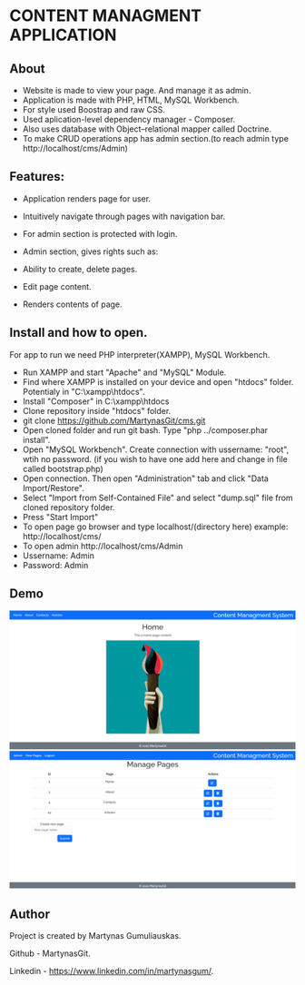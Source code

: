 # CONTENT MANAGMENT APPLICATION

## About

- Website is made to view your page. And manage it as admin.
- Application is made with PHP, HTML, MySQL Workbench. 
- For style used Boostrap and raw CSS.
- Used aplication-level dependency manager - Composer.
- Also uses database with Object–relational mapper called Doctrine.
- To make CRUD operations app has admin section.(to reach admin type http://localhost/cms/Admin)


## Features:

- Application renders page for user.
- Intuitively navigate through pages with navigation bar.

- For admin section is protected with login.
- Admin section, gives rights such as:
- Ability to create, delete pages.
- Edit page content.
- Renders contents of page.

## Install and how to open.

For app to run we need PHP interpreter(XAMPP), MySQL Workbench.

- Run XAMPP and start "Apache" and "MySQL" Module.
- Find where XAMPP is installed on your device and open "htdocs" folder. Potentialy in "C:\xampp\htdocs".
- Install "Composer" in C:\xampp\htdocs
- Clone repository inside "htdocs" folder.
- git clone https://github.com/MartynasGit/cms.git
- Open cloned folder and run git bash. Type "php ../composer.phar install".
- Open "MySQL Workbench". Create connection with ussername: "root", wtih no password. (if you wish to have one add here and change in file called bootstrap.php)
- Open connection. Then open "Administration" tab and click "Data Import/Restore".
- Select "Import from Self-Contained File" and select "dump.sql" file from cloned repository folder.
- Press "Start Import"
- To open page go browser and type localhost/(directory here) example: http://localhost/cms/
- To open admin http://localhost/cms/Admin 
- Ussername: Admin
- Password: Admin

## Demo

![ScreenShot](/src/views/assets/customer.png)
![ScreenShot](/src/views/assets/adminDemo.png)

## Author

Project is created by Martynas Gumuliauskas.

Github - MartynasGit.

Linkedin - https://www.linkedin.com/in/martynasgum/.